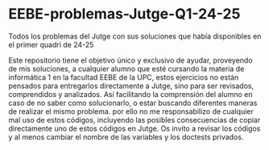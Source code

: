# EEBE-problemas-Jutge-Q1-24-25
Todos los problemas del Jutge con sus soluciones que había disponibles en el primer quadri de 24-25

Este repositorio tiene el objetivo único y exclusivo de ayudar, proveyendo de mis soluciones, a cualquier alumno que esté cursando la materia de informática 1 en la facultad EEBE de la UPC, estos ejercicios no están pensados para entregarlos directamente a Jutge, sino para ser revisados, comprendidos y analizados. Así facilitando la comprensión del alumno en caso de no saber como solucionarlo, o estar buscando diferentes maneras de realizar el mismo problema. por ello no me responsabilizo de cualquier mal uso de estos códigos, incluyendo las posibles consecuencias de copiar directamente uno de estos códigos en Jutge. Os invito a revisar los códigos y al menos cambiar el nombre de las variables y los doctests privados.
